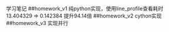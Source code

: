 学习笔记
##homework_v1   纯python实现，使用line_profile查看耗时  
                13.404329 => 0.142384  提升94.14倍
##homework_v2   cython实现
##homework_v3   实现并行
